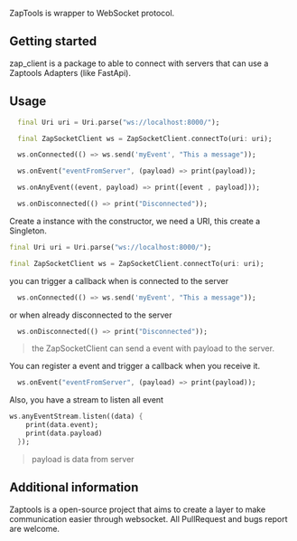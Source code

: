 ZapTools is wrapper to WebSocket protocol. 

## Getting started

zap_client is a package to able to connect with servers that can use a Zaptools Adapters (like FastApi).

## Usage



```dart
  final Uri uri = Uri.parse("ws://localhost:8000/");

  final ZapSocketClient ws = ZapSocketClient.connectTo(uri: uri);

  ws.onConnected(() => ws.send('myEvent', "This a message"));

  ws.onEvent("eventFromServer", (payload) => print(payload));

  ws.onAnyEvent((event, payload) => print([event , payload]));

  ws.onDisconnected(() => print("Disconnected"));
```

Create a instance with the constructor, we need a URI, this create a Singleton.
```dart
final Uri uri = Uri.parse("ws://localhost:8000/");

final ZapSocketClient ws = ZapSocketClient.connectTo(uri: uri);
```

you can trigger a callback when is connected to the server

```dart
  ws.onConnected(() => ws.send('myEvent', "This a message"));
```
or when already disconnected to the server
```dart
  ws.onDisconnected(() => print("Disconnected"));
```
>the ZapSocketClient can send a event with payload to the server.

You can register a event and trigger a callback when you receive it.
```dart
  ws.onEvent("eventFromServer", (payload) => print(payload));
```
Also, you have a stream to listen all event
```dart
ws.anyEventStream.listen((data) {
    print(data.event);
    print(data.payload)
  });
```

>payload is data from server



## Additional information

Zaptools is a open-source project that aims to create a layer to make communication easier through websocket.
All PullRequest and bugs report are welcome.
